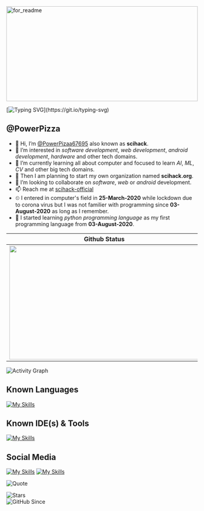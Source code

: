 <img height="250" style="width: 100%;" alt="for_readme" src="https://github.com/user-attachments/assets/f87ade7f-25b1-4796-bb23-b1b359a7d20f" />

[![Typing SVG](https://readme-typing-svg.herokuapp.com?font=Fira+Code&weight=500&size=26&pause=1000&background=0d1117&color=00FFFF&width=600&height=70&lines=The+Great+Programmer+-+PowerPizza;Eat%2C+Code%2C+Repeat.;The+Great+Entrepreneur+-+Scihack;From+Code+to+Company.)](https://git.io/typing-svg)

## @PowerPizza

- 👋 Hi, I’m [@PowerPizaa67695](https://github.com/PowerPizza/PowerPizza) also known as **scihack**.
- 👀 I’m interested in *software development*, *web development*, *android development*, *hardware* and other tech domains.  
- 🌱 I’m currently learning all about computer and focused to learn *AI*, *ML*, *CV* and other big tech domains.
- 🏦 Then I am planning to start my own organization named **scihack.org**.
- 💞️ I’m looking to collaborate on *software*, *web* or *android* development.
- 📫 Reach me at [scihack-official](https://scihack-official.onrender.com)
- ⏲ I entered in computer's field in **25-March-2020** while lockdown due to corona virus but I was not familier with programming since **03-August-2020** as long as I remember.
- 🌄 I started learning *python programming language* as my first programming language from **03-August-2020**.  

| Github Status | Top Programming Languages |
| ----------- | --------- |
| <img src="https://github-readme-stats.vercel.app/api?username=PowerPizza&show_icons=true&theme=highcontrast&show=reviews&title_color=00ffff" width="500" height="300" /> |  <img src="https://github-readme-stats.vercel.app/api/top-langs/?username=PowerPizza&layout=compact&theme=highcontrast&title_color=00ffff" width="430" height="300" /> |

![Activity Graph](https://github-readme-activity-graph.vercel.app/graph?username=PowerPizza&theme=tokyo-night)

## Known Languages
[![My Skills](https://skillicons.dev/icons?i=python,html,css,js,react,c,java,arduino,bash,nodejs,flask,qt)](https://scihack-official.onrender.com/skills)

## Known IDE(s) & Tools
[![My Skills](https://skillicons.dev/icons?i=androidstudio,github,git,idea,vscode,mongodb,mysql,pycharm,qt,supabase)](https://scihack-official.onrender.com/skills)

## Social Media
[![My Skills](https://skillicons.dev/icons?i=linkedin)](https://www.linkedin.com/in/scihack-sh-aa61b8360/)
[![My Skills](https://skillicons.dev/icons?i=instagram)](https://www.instagram.com/powerpizza67695/)

![Quote](https://quotes-github-readme.vercel.app/api?type=horizontal&theme=radical)

![Stars](https://img.shields.io/github/stars/PowerPizza?style=social)  
![GitHub Since](https://img.shields.io/badge/Joined-2020-blue)


<!---
PowerPizaa67695/PowerPizaa67695 is a ✨ special ✨ repository because its `README.md` (this file) appears on your GitHub profile.
You can click the Preview link to take a look at your changes.
--->
